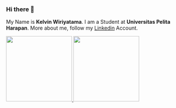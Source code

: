 ### Hi there 👋

<!--
**kelvin8701/kelvin8701** is a ✨ _special_ ✨ repository because its `README.md` (this file) appears on your GitHub profile.

Here are some ideas to get you started:

- 🔭 I’m currently working on ...
- 🌱 I’m currently learning ...
- 👯 I’m looking to collaborate on ...
- 🤔 I’m looking for help with ...
- 💬 Ask me about ...
- 📫 How to reach me: ...
- 😄 Pronouns: ...
- ⚡ Fun fact: ...
-->

My Name is **Kelvin Wiriyatama**.
I am a Student at **Universitas Pelita Harapan**.
More about me, follow my [Linkedin](https://www.linkedin.com/in/kelvin-wiriyatama-353bb61b7/) Account.


<p align="left">
<a href="https://github.com/kelvin8701">
  <img height="180em" src="https://github-readme-stats-eight-theta.vercel.app/api?username=kelvin8701&show_icons=true&theme=algolia&include_all_commits=true&count_private=true"/>
  <img height="180em" src="https://github-readme-stats-eight-theta.vercel.app/api/top-langs/?username=kelvin8701&layout=compact&langs_count=8&theme=algolia"/>
</a>
</p>
